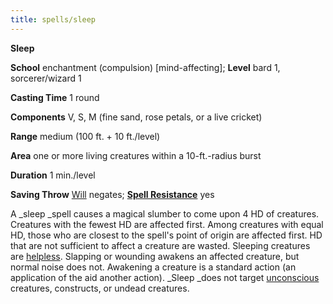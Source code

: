 ```yaml
---
title: spells/sleep
---
```

 **Sleep**

**School** enchantment (compulsion) [mind-affecting]; **Level** bard 1, sorcerer/wizard 1

**Casting Time** 1 round

**Components** V, S, M (fine sand, rose petals, or a live cricket)

**Range** medium (100 ft. + 10 ft./level)

**Area** one or more living creatures within a 10-ft.-radius burst

**Duration** 1 min./level

**Saving Throw** [Will](../combat.md#_will) negates; **[Spell Resistance](../glossary.md#_spell-resistance)** yes

A _sleep _spell causes a magical slumber to come upon 4 HD of creatures. Creatures with the fewest HD are affected first. Among creatures with equal HD, those who are closest to the spell's point of origin are affected first. HD that are not sufficient to affect a creature are wasted. Sleeping creatures are [helpless](../glossary.md#_helpless). Slapping or wounding awakens an affected creature, but normal noise does not. Awakening a creature is a standard action (an application of the aid another action). _Sleep _does not target [unconscious](../glossary.md#_unconscious) creatures, constructs, or undead creatures.

